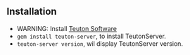 
## Installation

* WARNING: Install [Teuton Software](https://github.com/teuton-software/teuton)
* `gem install teuton-server`, to install TeutonServer.
* `teuton-server version`, wil display TeutonServer version.
